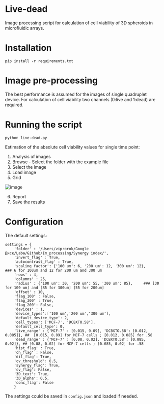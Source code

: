 # Live-dead
Image processing script for calculation of cell viability of 3D spheroids in microfluidic arrays. 

# Installation
```
pip install -r requirements.txt
```
# Image pre-processing
The best performance is assumed for the images of single quadruplet device. For calculation of cell viability two channels (0:live and 1:dead) are required.

# Running the script
```
python live-dead.py
```
Estimation of the absolute cell viability values for single time point:
1.	Analysis of images
2.	Browse - Select the folder with the example file
3.	Select the image
4.	Load image
5.	Grid 

![image](https://user-images.githubusercontent.com/61687224/188294128-f41547ca-cae6-47fb-8912-bdc4f78e01b9.png)

6. Report
7.	Save the results


# Configuration 
The default settings:
```
settings = {
    'folder' : '/Users/viprorok/Google Диск/Laba/Github/Im_processing/Synergy index/',
    'invert_flag' : True,
    'autocontrast_flag' : True,
    'scaling_factor': {'100 um': 6, '200 um': 12, '300 um': 12},       ### 6 for 100um and 12 for 200 um and 300 um
    'rows' : 4,
    'columns' : 25,
    'radius' : {'100 um': 30, '200 um': 55, '300 um': 85},     ### [30 for 100 um] and [85 for 300um] [55 for 200um]
    'offset' : 10,
    'flag_100' : False,
    'flag_300' : True,
    'flag_200': False,
    'devices' : 1,
    'device_types':['100 um','200 um','300 um'],
    'default_device_type': 2,
    'cell_types': ['MCF-7', 'DCBXTO.58'],
    'default_cell_type': 0,
    'live_range' : {'MCF-7' : [0.015, 0.09], 'DCBXTO.58': [0.012, 0.085]}, ##  [0.015, 0.09] for MCF-7 cells ; [0.012, 0.085] for .58
    'dead_range' : {'MCF-7' : [0.08, 0.02], 'DCBXTO.58': [0.085, 0.02]}, ## [0.08, 0.02] for MCF-7 cells ; [0.085, 0.02] for .58
    'hist_flag' : True,
    'ch_flag' : False,
    'dil_flag': True,
    'cv_threshold': 0.5,
    'synergy_flag': True,
    'cv_flag': False, 
    '3D_text': True,
    '3D_alpha': 0.5,
    'conc_flag': False
    }
```

The settings could be saved in ```config.json``` and loaded if needed.
